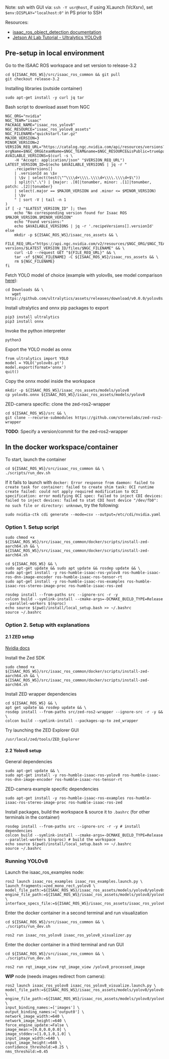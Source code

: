 
Note: ssh with GUI via:
`ssh -Y usr@host`, if using XLaunch (VcXsrv), set `$env:DISPLAY="localhost:0"` in PS prior to SSH

Resources:
- [isaac_ros_object_detection documentation](<https://nvidia-isaac-ros.github.io/repositories_and_packages/isaac_ros_object_detection/isaac_ros_yolov8/index.html>)
- [Jetson AI Lab Tutorial - Ultralytics YOLOv8](https://www.jetson-ai-lab.com/tutorial_ultralytics.html#__tabbed_2_1)

## Pre-setup in local environment

Go to the ISAAC ROS workspace and set version to release-3.2

```
cd ${ISAAC_ROS_WS}/src/isaac_ros_common && git pull
git checkout release-3.2
```

Installing libraries (outside container)

```
sudo apt-get install -y curl jq tar
```

Bash script to download asset from NGC

```
NGC_ORG="nvidia"
NGC_TEAM="isaac"
PACKAGE_NAME="isaac_ros_yolov8"
NGC_RESOURCE="isaac_ros_yolov8_assets"
NGC_FILENAME="quickstart.tar.gz"
MAJOR_VERSION=3
MINOR_VERSION=2
VERSION_REQ_URL="https://catalog.ngc.nvidia.com/api/resources/versions?orgName=$NGC_ORG&teamName=$NGC_TEAM&name=$NGC_RESOURCE&isPublic=true&pageNumber=0&pageSize=100&sortOrder=CREATED_DATE_DESC"
AVAILABLE_VERSIONS=$(curl -s \
    -H "Accept: application/json" "$VERSION_REQ_URL")
LATEST_VERSION_ID=$(echo $AVAILABLE_VERSIONS | jq -r "
    .recipeVersions[]
    | .versionId as \$v
    | \$v | select(test(\"^\\\\d+\\\\.\\\\d+\\\\.\\\\d+$\"))
    | split(\".\") | {major: .[0]|tonumber, minor: .[1]|tonumber, patch: .[2]|tonumber}
    | select(.major == $MAJOR_VERSION and .minor <= $MINOR_VERSION)
    | \$v
    " | sort -V | tail -n 1
)
if [ -z "$LATEST_VERSION_ID" ]; then
    echo "No corresponding version found for Isaac ROS $MAJOR_VERSION.$MINOR_VERSION"
    echo "Found versions:"
    echo $AVAILABLE_VERSIONS | jq -r '.recipeVersions[].versionId'
else
    mkdir -p ${ISAAC_ROS_WS}/isaac_ros_assets && \
    FILE_REQ_URL="https://api.ngc.nvidia.com/v2/resources/$NGC_ORG/$NGC_TEAM/$NGC_RESOURCE/\
versions/$LATEST_VERSION_ID/files/$NGC_FILENAME" && \
    curl -LO --request GET "${FILE_REQ_URL}" && \
    tar -xf ${NGC_FILENAME} -C ${ISAAC_ROS_WS}/isaac_ros_assets && \
    rm ${NGC_FILENAME}
fi
```

Fetch YOLO model of choice (example with yolov8s, see model comparison [here](<https://www.seeedstudio.com/blog/2023/03/30/yolov8-performance-benchmarks-on-nvidia-jetson-devices/>)):
```
cd Downloads && \
   wget https://github.com/ultralytics/assets/releases/download/v0.0.0/yolov8s.pt
```

Install ultralytics and onnx pip packages to export

```
pip3 install ultralytics
pip3 install onnx
```

Invoke the python interpreter

```
python3
```

Export the YOLO model as onnx

```python3
from ultralytics import YOLO
model = YOLO('yolov8s.pt')
model.export(format='onnx')
quit()
```

Copy the onnx model inside the workspace

```
mkdir -p ${ISAAC_ROS_WS}/isaac_ros_assets/models/yolov8
cp yolov8s.onnx ${ISAAC_ROS_WS}/isaac_ros_assets/models/yolov8
```

ZED-camera specific: clone the zed-ros2-wrapper

```
cd ${ISAAC_ROS_WS}/src && \
git clone --recurse-submodules https://github.com/stereolabs/zed-ros2-wrapper
```

**TODO**: Specify a version/commit for the zed-ros2-wrapper

## In the docker workspace/container

To start, launch the container

```
cd ${ISAAC_ROS_WS}/src/isaac_ros_common && \
./scripts/run_dev.sh
```

If it fails to launch with `docker: Error response from daemon: failed to create task for container: failed to create shim task: OCI runtime create failed: could not apply required modification to OCI specification: error modifying OCI spec: failed to inject CDI devices: failed to inject devices: failed to stat CDI host device "/dev/fb0": no such file or directory: unknown`, try the following:

```
sudo nvidia-ctk cdi generate --mode=csv --output=/etc/cdi/nvidia.yaml
```

### Option 1. Setup script

```
sudo chmod +x ${ISAAC_ROS_WS}/src/isaac_ros_common/docker/scripts/install-zed-aarch64.sh && \
${ISAAC_ROS_WS}/src/isaac_ros_common/docker/scripts/install-zed-aarch64.sh

cd ${ISAAC_ROS_WS} && \
sudo apt-get update && sudo apt update && rosdep update && \
sudo apt-get install -y ros-humble-isaac-ros-yolov8 ros-humble-isaac-ros-dnn-image-encoder ros-humble-isaac-ros-tensor-rt
sudo apt-get install -y ros-humble-isaac-ros-examples ros-humble-isaac-ros-stereo-image-proc ros-humble-isaac-ros-zed

rosdep install --from-paths src --ignore-src -r -y
colcon build --symlink-install --cmake-args=-DCMAKE_BUILD_TYPE=Release --parallel-workers $(nproc)
echo source $(pwd)/install/local_setup.bash >> ~/.bashrc
source ~/.bashrc
```

### Option 2. Setup with explanations

#### 2.1 ZED setup

[Nvidia docs](<https://nvidia-isaac-ros.github.io/getting_started/hardware_setup/sensors/zed_setup.html>)

Install the Zed SDK

```
sudo chmod +x ${ISAAC_ROS_WS}/src/isaac_ros_common/docker/scripts/install-zed-aarch64.sh && \
${ISAAC_ROS_WS}/src/isaac_ros_common/docker/scripts/install-zed-aarch64.sh

```

Install ZED wrapper dependencies

```
cd ${ISAAC_ROS_WS} && \
apt get update && rosdep update && \
rosdep install --from-paths src/zed-ros2-wrapper --ignore-src -r -y && \
colcon build --symlink-install --packages-up-to zed_wrapper
```

Try launching the ZED Explorer GUI

```
/usr/local/zed/tools/ZED_Explorer
```


#### 2.2 Yolov8 setup

General dependencies
```
sudo apt-get update && \
sudo apt-get install -y ros-humble-isaac-ros-yolov8 ros-humble-isaac-ros-dnn-image-encoder ros-humble-isaac-ros-tensor-rt
```

ZED-camera example specific dependencies
```
sudo apt-get install -y ros-humble-isaac-ros-examples ros-humble-isaac-ros-stereo-image-proc ros-humble-isaac-ros-zed
```

Install packages, build the workspace & source it to `.bashrc` (for other terminals in the container)
```
rosdep install --from-paths src --ignore-src -r -y # install dependencies
colcon build --symlink-install --cmake-args=-DCMAKE_BUILD_TYPE=Release --parallel-workers $(nproc) # build the workspace
echo source $(pwd)/install/local_setup.bash >> ~/.bashrc
source ~/.bashrc
```

### Running YOLOv8

Launch the isaac_ros_examples node:
```
ros2 launch isaac_ros_examples isaac_ros_examples.launch.py \
launch_fragments:=zed_mono_rect,yolov8 \
model_file_path:=${ISAAC_ROS_WS}/isaac_ros_assets/models/yolov8/yolov8s.onnx engine_file_path:=${ISAAC_ROS_WS}/isaac_ros_assets/models/yolov8/yolov8s.plan \
interface_specs_file:=${ISAAC_ROS_WS}/isaac_ros_assets/isaac_ros_yolov8/zed2_quickstart_interface_specs.json
```

Enter the docker container in a second terminal and run visualization

```
cd ${ISAAC_ROS_WS}/src/isaac_ros_common && \
./scripts/run_dev.sh
```

```
ros2 run isaac_ros_yolov8 isaac_ros_yolov8_visualizer.py
```

Enter the docker container in a third terminal and run GUI

```
cd ${ISAAC_ROS_WS}/src/isaac_ros_common && \
./scripts/run_dev.sh
```

```
ros2 run rqt_image_view rqt_image_view /yolov8_processed_image
```


**WIP** node (needs images redirect from camera):

```
ros2 launch isaac_ros_yolov8 isaac_ros_yolov8_visualize.launch.py \
model_file_path:=${ISAAC_ROS_WS}/isaac_ros_assets/models/yolov8/yolov8s.onnx \
engine_file_path:=${ISAAC_ROS_WS}/isaac_ros_assets/models/yolov8/yolov8s.plan \
input_binding_names:=['images'] \
output_binding_names:=['output0'] \
network_image_width:=640 \
network_image_height:=640 \
force_engine_update:=False \
image_mean:=[0.0,0.0,0.0] \
image_stddev:=[1.0,1.0,1.0] \
input_image_width:=640 \
input_image_height:=640 \
confidence_threshold:=0.25 \
nms_threshold:=0.45
```